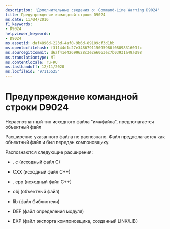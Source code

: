 ```yaml
---
description: 'Дополнительные сведения о: Command-Line Warning D9024'
title: Предупреждение командной строки D9024
ms.date: 11/04/2016
f1_keywords:
- D9024
helpviewer_keywords:
- D9024
ms.assetid: daf4896d-223d-4af0-9b6d-89109cf3d1bb
ms.openlocfilehash: f31144d1c27e348679115095980f0809831609fc
ms.sourcegitcommit: d6af41e42699628c3e2e6063ec7b03931a49a098
ms.translationtype: MT
ms.contentlocale: ru-RU
ms.lasthandoff: 12/11/2020
ms.locfileid: "97115525"
---
```

# <a name="command-line-warning-d9024"></a>Предупреждение командной строки D9024

Нераспознанный тип исходного файла "имяфайла", предполагается объектный файл

Расширение указанного файла не распознано. Файл предполагается как объектный файл и был передан компоновщику.

Распознаются следующие расширения:

- . c (исходный файл C)

- CXX (исходный файл C++)

- . cpp (исходный файл C++)

- obj (объектный файл)

- lib (файл библиотеки)

- DEF (файл определения модуля)

- EXP (файл экспорта компоновщика, созданный LINK/LIB)
